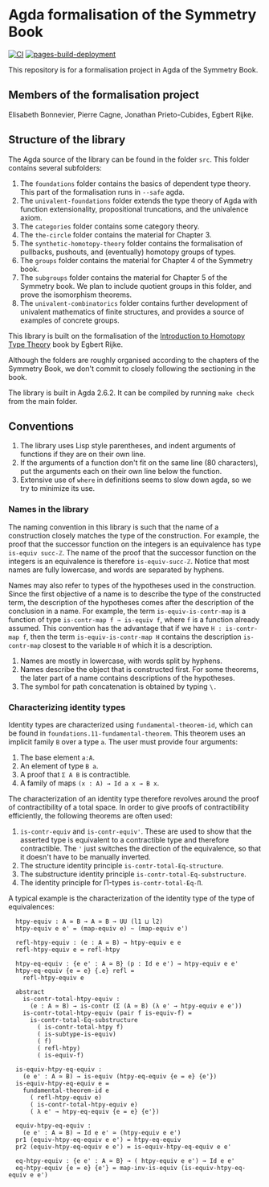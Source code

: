 # Agda formalisation of the Symmetry Book 

[![CI](https://github.com/UniMath/SymmetryBookFormalization/actions/workflows/ci.yaml/badge.svg)](https://github.com/UniMath/SymmetryBookFormalization/actions/workflows/ci.yaml) [![pages-build-deployment](https://github.com/UniMath/SymmetryBookFormalization/actions/workflows/pages/pages-build-deployment/badge.svg)](https://github.com/UniMath/SymmetryBookFormalization/actions/workflows/pages/pages-build-deployment)

This repository is for a formalisation project in Agda of the Symmetry Book.

## Members of the formalisation project 

Elisabeth Bonnevier, Pierre Cagne, Jonathan Prieto-Cubides, Egbert Rijke.

## Structure of the library

The Agda source of the library can be found in the folder `src`. This folder contains several subfolders:
1. The `foundations` folder contains the basics of dependent type theory. This part of the formalisation runs in `--safe` agda.
2. The `univalent-foundations` folder extends the type theory of Agda with function extensionality, propositional truncations, and the univalence axiom.
4. The `categories` folder contains some category theory.
6. The `the-circle` folder contains the material for Chapter 3.
7. The `synthetic-homotopy-theory` folder contains the formalisation of pullbacks, pushouts, and (eventually) homotopy groups of types.
8. The `groups` folder contains the material for Chapter 4 of the Symmetry book.
9. The `subgroups` folder contains the material for Chapter 5 of the Symmetry book. We plan to include quotient groups in this folder, and prove the isomorphism theorems.
10. The `univalent-combinatorics` folder contains further development of univalent mathematics of finite structures, and provides a source of examples of concrete groups.

This library is built on the formalisation of the [Introduction to Homotopy Type Theory](https://github.com/HoTT-Intro/Agda) book by Egbert Rijke.

Although the folders are roughly organised according to the chapters of the Symmetry Book, we don't commit to closely following the sectioning in the book.

The library is built in Agda 2.6.2. It can be compiled by running `make check` from the main folder.

## Conventions

1. The library uses Lisp style parentheses, and indent arguments of functions if they are on their own line.
2. If the arguments of a function don't fit on the same line (80 characters), put the arguments each on their own line below the function.
3. Extensive use of `where` in definitions seems to slow down agda, so we try to minimize its use.

### Names in the library

The naming convention in this library is such that the name of a construction closely matches the type of the construction. For example, the proof that the successor function on the integers is an equivalence has type `is-equiv succ-ℤ`. The name of the proof that the successor function on the integers is an equivalence is therefore `is-equiv-succ-ℤ`. Notice that most names are fully lowercase, and words are separated by hyphens. 

Names may also refer to types of the hypotheses used in the construction. Since the first objective of a name is to describe the type of the constructed term, the description of the hypotheses comes after the description of the conclusion in a name. For example, the term `is-equiv-is-contr-map` is a function of type `is-contr-map f → is-equiv f`, where `f` is a function already assumed. This convention has the advantage that if we have `H : is-contr-map f`, then the term `is-equiv-is-contr-map H` contains the description `is-contr-map` closest to the variable `H` of which it is a description.

1. Names are mostly in lowercase, with words split by hyphens.
2. Names describe the object that is constructed first. For some theorems, the later part of a name contains descriptions of the hypotheses. 
3. The symbol for path concatenation is obtained by typing `\.`

### Characterizing identity types

Identity types are characterized using `fundamental-theorem-id`, which can be found in `foundations.11-fundamental-theorem`. This theorem uses an implicit family `B` over a type `a`. The user must provide four arguments:

1. The base element `a:A`.
2. An element of type `B a`.
3. A proof that `Σ A B` is contractible.
4. A family of maps `(x : A) → Id a x → B x`.

The characterization of an identity type therefore revolves around the proof of contractibility of a total space. In order to give proofs of contractibility efficiently, the following theorems are often used:

1. `is-contr-equiv` and `is-contr-equiv'`. These are used to show that the asserted type is equivalent to a contractible type and therefore contractible. The `'` just switches the direction of the equivalence, so that it doesn't have to be manually inverted.
2. The structure identity principle `is-contr-total-Eq-structure`.
3. The substructure identity principle `is-contr-total-Eq-substructure`.
4. The identity principle for Π-types `is-contr-total-Eq-Π`.

A typical example is the characterization of the identity type of the type of equivalences:

```
  htpy-equiv : A ≃ B → A ≃ B → UU (l1 ⊔ l2)
  htpy-equiv e e' = (map-equiv e) ~ (map-equiv e')

  refl-htpy-equiv : (e : A ≃ B) → htpy-equiv e e
  refl-htpy-equiv e = refl-htpy

  htpy-eq-equiv : {e e' : A ≃ B} (p : Id e e') → htpy-equiv e e'
  htpy-eq-equiv {e = e} {.e} refl =
    refl-htpy-equiv e

  abstract
    is-contr-total-htpy-equiv :
      (e : A ≃ B) → is-contr (Σ (A ≃ B) (λ e' → htpy-equiv e e'))
    is-contr-total-htpy-equiv (pair f is-equiv-f) =
      is-contr-total-Eq-substructure
        ( is-contr-total-htpy f)
        ( is-subtype-is-equiv)
        ( f)
        ( refl-htpy)
        ( is-equiv-f)

  is-equiv-htpy-eq-equiv :
    (e e' : A ≃ B) → is-equiv (htpy-eq-equiv {e = e} {e'})
  is-equiv-htpy-eq-equiv e =
    fundamental-theorem-id e
      ( refl-htpy-equiv e)
      ( is-contr-total-htpy-equiv e)
      ( λ e' → htpy-eq-equiv {e = e} {e'})

  equiv-htpy-eq-equiv :
    (e e' : A ≃ B) → Id e e' ≃ (htpy-equiv e e')
  pr1 (equiv-htpy-eq-equiv e e') = htpy-eq-equiv
  pr2 (equiv-htpy-eq-equiv e e') = is-equiv-htpy-eq-equiv e e'

  eq-htpy-equiv : {e e' : A ≃ B} → ( htpy-equiv e e') → Id e e'
  eq-htpy-equiv {e = e} {e'} = map-inv-is-equiv (is-equiv-htpy-eq-equiv e e')
```
